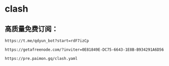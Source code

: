 # clash

## 高质量免费订阅：
```
https://t.me/qdyun_bot?start=rdF7izCp
```
```
https://getafreenode.com/?inviter=0E81849E-DC75-6643-1E8B-B934291A6D56
```
```
https://pre.paimon.gq/clash.yaml
```
